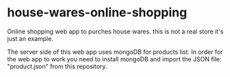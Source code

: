 # house-wares-online-shopping
Online shopping web app to purches house wares. this is not a real store it's just an example.

The server side of this web app uses mongoDB for products list.
In order for the web app to work you need to install mongoDB and import the JSON file:
"product.json" from this repository.
